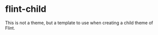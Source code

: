 flint-child
===========

This is not a theme, but a template to use when creating a child theme of Flint.
